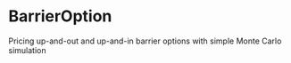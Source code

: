 # BarrierOption
Pricing up-and-out and up-and-in barrier options with simple Monte Carlo simulation
